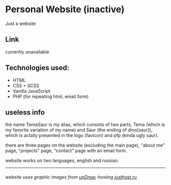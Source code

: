 # Personal Website (inactive)
 
Just a website

## Link

currently unavailable 

## Technologies used:

- HTML
- CSS + SCSS
- Vanilla JavaScript
- PHP (for repeating html, email form)

## useless info

the name TemaSaur is my alias, which consists of two parts, Tema (which is my favorite variation of my name) and Saur (the ending of dino\[saur\]), which is actally presented in the logo (favicon) and pfp (kinda ugly saur).

there are three pages on the website (excluding the main page), "about me" page, "projects" page, "contact" page with an email form.

website works on two languages, english and russian.

---

###### *website uses graphic images from [unDraw](https://undraw.co/), hosting [justhost.ru](https://justhost.ru/)*
